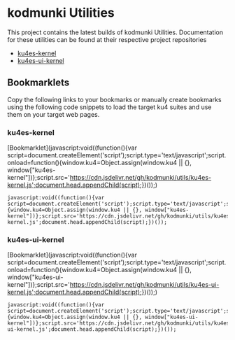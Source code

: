 # kodmunki Utilities
This project contains the latest builds of kodmunki Utilities. Documentation for these utilities can be found at
their respective project repositories

* [ku4es-kernel](https://github.com/kodmunki/ku4es-kernel)
* [ku4es-ui-kernel](https://github.com/kodmunki/ku4es-ui-kernel)

## Bookmarklets
Copy the following links to your bookmarks or manually create bookmarks using the following code snippets 
to load the target ku4 suites and use them on your target web pages.

### ku4es-kernel

[Bookmarklet](javascript:void((function(){var script=document.createElement('script');script.type='text/javascript';script.onload=function(){window.ku4=Object.assign(window.ku4 || {}, window["ku4es-kernel"])};script.src='https://cdn.jsdelivr.net/gh/kodmunki/utils/ku4es-kernel.js';document.head.appendChild(script);})());)

```
javascript:void((function(){var script=document.createElement('script');script.type='text/javascript';script.onload=function(){window.ku4=Object.assign(window.ku4 || {}, window["ku4es-kernel"])};script.src='https://cdn.jsdelivr.net/gh/kodmunki/utils/ku4es-kernel.js';document.head.appendChild(script);})());

```


### ku4es-ui-kernel

[Bookmarklet](javascript:void((function(){var script=document.createElement('script');script.type='text/javascript';script.onload=function(){window.ku4=Object.assign(window.ku4 || {}, window["ku4es-ui-kernel"])};script.src='https://cdn.jsdelivr.net/gh/kodmunki/utils/ku4es-ui-kernel.js';document.head.appendChild(script);})());)

```
javascript:void((function(){var script=document.createElement('script');script.type='text/javascript';script.onload=function(){window.ku4=Object.assign(window.ku4 || {}, window["ku4es-ui-kernel"])};script.src='https://cdn.jsdelivr.net/gh/kodmunki/utils/ku4es-ui-kernel.js';document.head.appendChild(script);})());

```
